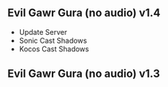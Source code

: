 ##  Evil Gawr Gura (no audio) v1.4
- Update Server
- Sonic Cast Shadows
- Kocos Cast Shadows

##  Evil Gawr Gura (no audio) v1.3
